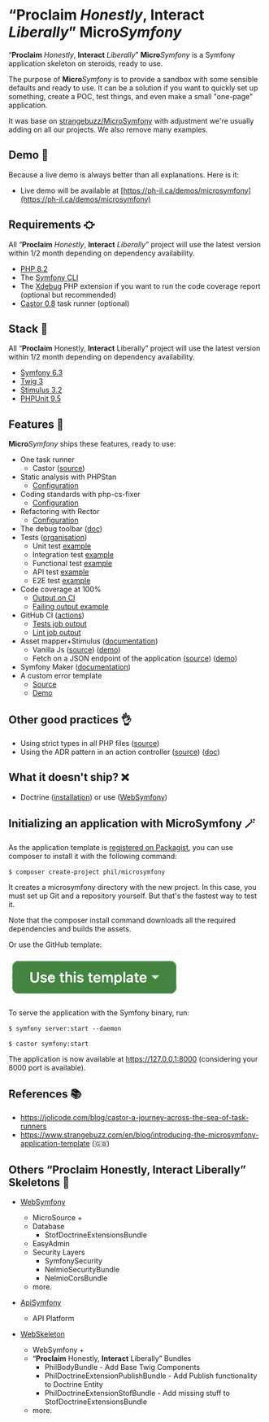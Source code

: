 # “**Proclaim** *Honestly*, **Interact** *Liberally*” **Micro***Symfony*

“**Proclaim** *Honestly*, **Interact** *Liberally*” **Micro***Symfony* is a Symfony application skeleton on steroids, ready to use.

The purpose of **Micro***Symfony* is to provide a sandbox with some sensible defaults and ready to use. 
It can be a solution if you want to quickly set up something, create a POC, test things, 
and even make a small "one-page" application.

It was base on [strangebuzz/MicroSymfony](https://github.com/strangebuzz/MicroSymfony) with adjustment
we're usually adding on all our projects. We also remove many examples. 

## Demo 🌈

Because a live demo is always better than all explanations. Here is it:

* Live demo will be available at [https://ph-il.ca/demos/microsymfony](https://ph-il.ca/demos/microsymfony)

## Requirements ⛮

All “**Proclaim** *Honestly*, **Interact** *Liberally*” project will use the latest version within 1/2 month depending on dependency availability.

* [PHP 8.2](https://www.php.net/releases/8.2/en.php)
* The [Symfony CLI](https://symfony.com/download)
* The [Xdebug](https://xdebug.org/) PHP extension if you want to run the code coverage report (optional but recommended)
* [Castor 0.8](https://github.com/jolicode/castor) task runner (optional)

## Stack 🔗

All “**Proclaim** Honestly, **Interact** Liberally” project will use the latest version within 1/2 month depending on dependency availability.

* [Symfony 6.3](https://symfony.com) 
* [Twig 3](https://twig.symfony.com)
* [Stimulus 3.2](https://stimulus.hotwired.dev/)
* [PHPUnit 9.5](https://phpunit.de)

## Features 🚀

**Micro***Symfony* ships these features, ready to use:

* One task runner
  * Castor ([source](https://github.com/parler-haut-interagir-librement/MicroSymfony/blob/main/castor.php)) 
* Static analysis with PHPStan
  * [Configuration](https://github.com/parler-haut-interagir-librement/MicroSymfony/blob/main/phpstan.neon)
* Coding standards with php-cs-fixer
  * [Configuration](https://github.com/parler-haut-interagir-librement/MicroSymfony/blob/main/.php-cs-fixer.dist.php)
* Refactoring with Rector
  * [Configuration](https://github.com/parler-haut-interagir-librement/MicroSymfony/blob/main/restor.php)
* The debug toolbar ([doc](https://symfony.com/doc/current/profiler.html))
* Tests ([organisation](https://www.strangebuzz.com/en/blog/organizing-your-symfony-project-tests))
  * Unit test [example](https://github.com/parler-haut-interagir-librement/MicroSymfony/tree/main/tests/Unit/Helper) 
  * Integration test [example](https://github.com/parler-haut-interagir-librement/MicroSymfony/blob/main/tests/Integration/Twig/Extension/ResponseExtensionTest.php) 
  * Functional test [example](https://github.com/parler-haut-interagir-librement/MicroSymfony/blob/main/tests/Functional/Controller/AppControllerTest.php) 
  * API test [example](https://github.com/parler-haut-interagir-librement/MicroSymfony/blob/main/tests/Api/Controller/SlugifyActionTest.php) 
  * E2E test [example](https://github.com/parler-haut-interagir-librement/MicroSymfony/blob/main/tests/E2E/Controller/AppControllerTest.php)
* Code coverage at 100%
  * [Output on CI](https://github.com/parler-haut-interagir-librement/MicroSymfony/actions/runs/6178372662/job/16771491572)
  * [Failing output example](https://github.com/parler-haut-interagir-librement/MicroSymfony/actions/runs/6176766049/job/16766431026)
* GitHub CI ([actions](https://github.com/parler-haut-interagir-librement/MicroSymfony/actions))
  * [Tests job output](https://github.com/parler-haut-interagir-librement/MicroSymfony/actions/runs/6178372662/job/16771491572)
  * [Lint job output](https://github.com/parler-haut-interagir-librement/MicroSymfony/actions/runs/6178372662/job/16771491353)
* Asset mapper+Stimulus ([documentation](https://symfony.com/doc/current/frontend/asset_mapper.html))
  * Vanilla Js ([source](https://github.com/parler-haut-interagir-librement/MicroSymfony/blob/main/assets/controllers/hello_controller.js)) ([demo](https://microsymfony.ovh/stimulus))
  * Fetch on a JSON endpoint of the application ([source](https://github.com/parler-haut-interagir-librement/MicroSymfony/blob/main/assets/controllers/api_controller.js)) ([demo](https://ph-il.ca/demos/microsymfony/stimulus)) 
* Symfony Maker ([documentation](https://symfony.com/bundles/SymfonyMakerBundle/current/index.html))
* A custom error template
  * [Source](https://github.com/parler-haut-interagir-librement/MicroSymfony/blob/main/templates/bundles/TwigBundle/Exception/error.html.twig)
  * [Demo](https://ph-il.ca/demos/microsymfony/404) 

## Other good practices 👌

* Using strict types in all PHP files ([source](https://github.com/parler-haut-interagir-librement/MicroSymfony/blob/main/src/Controller/AppController.php))
* Using the ADR pattern in an action controller ([source](https://github.com/parler-haut-interagir-librement/MicroSymfony/blob/main/src/Controller/SlugifyAction.php)) ([doc](https://symfony.com/doc/current/controller/service.html#invokable-controllers))

## What it doesn't ship? ❌

* Doctrine ([installation](https://symfony.com/doc/current/doctrine.html#installing-doctrine)) or use ([WebSymfony](https://github.com/parler-haut-interagir-librement/WebSymfony))

## Initializing an application with MicroSymfony 🪄

As the application template is [registered on Packagist](https://packagist.org/packages/phil/microsymfony), 
you can use composer to install it with the following command:

```
$ composer create-project phil/microsymfony
```

It creates a microsymfony directory with the new project. 
In this case, you must set up Git and a repository yourself. 
But that's the fastest way to test it. 

Note that the composer install command downloads all the required dependencies and builds the assets.

Or use the GitHub template:

![Use this template button](https://github.com/parler-haut-interagir-librement/MicroSymfony/blob/main/doc/use-this-template.png "Use this template")

To serve the application with the Symfony binary, run:

```
$ symfony server:start --daemon
```

```
$ castor symfony:start
```

The application is now available at https://127.0.0.1:8000 (considering your 8000 port is available). 


## References 📚

* https://jolicode.com/blog/castor-a-journey-across-the-sea-of-task-runners
* https://www.strangebuzz.com/en/blog/introducing-the-microsymfony-application-template (🇬🇧)

## Others “**Proclaim** Honestly, **Interact** Liberally” Skeletons 🩻

* [WebSymfony](https://github.com/parler-haut-interagir-librement/WebSymfony)
  * MicroSource +
  * Database
    * StofDoctrineExtensionsBundle
  * EasyAdmin
  * Security Layers
    * SymfonySecurity
    * NelmioSecurityBundle
    * NelmioCorsBundle
  * more.

* [ApiSymfony](https://github.com/parler-haut-interagir-librement/ApiSymfony)
  * API Platform

* [WebSkeleton](https://github.com/parler-haut-interagir-librement/WebSkeleton)
  * WebSymfony +
  * “**Proclaim** Honestly, **Interact** Liberally” Bundles
    * PhilBodyBundle - Add Base Twig Components
    * PhilDoctrineExtensionPublishBundle - Add Publish functionality to Doctrine Entity
    * PhilDoctrineExtensionStofBundle - Add missing stuff to StofDoctrineExtensionsBundle
  * more.
